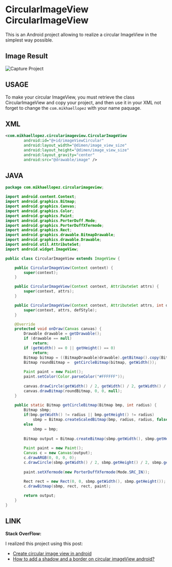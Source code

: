 CircularImageView
CircularImageView
=================

This is an Android project allowing to realize a circular ImageView in the simplest way possible.

Image Result
-----

![Capture Project](http://i42.tinypic.com/123lhkg.png)

USAGE
-----

To make your circular ImageView, you must retrieve the class CircularImageView and copy your project, and then use it in your XML not forget to change the `com.mikhaellopez` with your name paquage.


XML
-----

```xml
<com.mikhaellopez.circularimageview.CircularImageView
        android:id="@+id/imageViewCircular"
        android:layout_width="@dimen/image_view_size"
        android:layout_height="@dimen/image_view_size"
        android:layout_gravity="center"
        android:src="@drawable/image" />
```

JAVA
-----

```java
package com.mikhaellopez.circularimageview;

import android.content.Context;
import android.graphics.Bitmap;
import android.graphics.Canvas;
import android.graphics.Color;
import android.graphics.Paint;
import android.graphics.PorterDuff.Mode;
import android.graphics.PorterDuffXfermode;
import android.graphics.Rect;
import android.graphics.drawable.BitmapDrawable;
import android.graphics.drawable.Drawable;
import android.util.AttributeSet;
import android.widget.ImageView;

public class CircularImageView extends ImageView {

	public CircularImageView(Context context) {
		super(context);
	}

	public CircularImageView(Context context, AttributeSet attrs) {
		super(context, attrs);
	}

	public CircularImageView(Context context, AttributeSet attrs, int defStyle) {
		super(context, attrs, defStyle);
	}

	@Override
	protected void onDraw(Canvas canvas) {
		Drawable drawable = getDrawable();
		if (drawable == null)
			return;
		if (getWidth() == 0 || getHeight() == 0)
			return;
		Bitmap bitmap = ((BitmapDrawable)drawable).getBitmap().copy(Bitmap.Config.ARGB_8888, true);		
		Bitmap roundBitmap =  getCircleBitmap(bitmap, getWidth());
		
		Paint paint = new Paint();    
        paint.setColor(Color.parseColor("#FFFFFF"));
		
		canvas.drawCircle(getWidth() / 2, getWidth() / 2, getWidth() / 2, paint);
		canvas.drawBitmap(roundBitmap, 0, 0, null);
	}
	
	public static Bitmap getCircleBitmap(Bitmap bmp, int radius) {
		Bitmap sbmp;
		if(bmp.getWidth() != radius || bmp.getHeight() != radius)
			sbmp = Bitmap.createScaledBitmap(bmp, radius, radius, false);
		else
			sbmp = bmp;
		
		Bitmap output = Bitmap.createBitmap(sbmp.getWidth(), sbmp.getHeight(), Bitmap.Config.ARGB_8888);
		
		Paint paint = new Paint();
		Canvas c = new Canvas(output);        
		c.drawARGB(0, 0, 0, 0);
		c.drawCircle(sbmp.getWidth() / 2, sbmp.getHeight() / 2, sbmp.getWidth() / 2 - 10, paint);
		
		paint.setXfermode(new PorterDuffXfermode(Mode.SRC_IN));
		
		Rect rect = new Rect(0, 0, sbmp.getWidth(), sbmp.getHeight());
		c.drawBitmap(sbmp, rect, rect, paint);

		return output;
	}
}
```

LINK
-----

**Stack OverFlow:**

I realized this project using this post:
* [Create circular image view in android](http://stackoverflow.com/a/16208548/1832221)
* [How to add a shadow and a border on circular imageView android?](http://stackoverflow.com/q/17655264/1832221)
